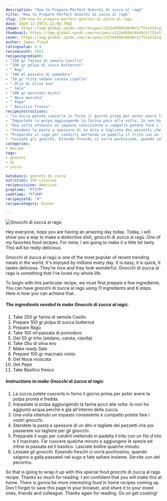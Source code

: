 ```yaml
---
description: "How to Prepare Perfect Gnocchi di zucca al ragù"
title: "How to Prepare Perfect Gnocchi di zucca al ragù"
slug: 130-how-to-prepare-perfect-gnocchi-di-zucca-al-ragu
date: 2020-11-29T21:22:05.798Z
image: https://img-global.cpcdn.com/recipes/c522e950dc6b49c5/751x532cq70/gnocchi-di-zucca-al-ragu-recipe-main-photo.jpg
thumbnail: https://img-global.cpcdn.com/recipes/c522e950dc6b49c5/751x532cq70/gnocchi-di-zucca-al-ragu-recipe-main-photo.jpg
cover: https://img-global.cpcdn.com/recipes/c522e950dc6b49c5/751x532cq70/gnocchi-di-zucca-al-ragu-recipe-main-photo.jpg
author: James Floyd
ratingvalue: 4.9
reviewcount: 1921
recipeingredient:
- "250 gr farina di semola Casillo"
- "100 gr polpa di zucca butternut"
- " Rag"
- "100 ml passata di pomodoro"
- "50 gr trito sedano carota cipolla"
- " Olio di oliva evo"
- " Sale"
- "100 gr macinato misto"
- " Noce moscata"
- " Pepe"
- " Basilico fresco"
recipeinstructions:
- "La zucca potete cuocerla in forno il giorno prima per poter avere la polpa pronta e fredda."
- "Impastate la polpa aggiungendo la farina poco alla volta. Io non ho aggiunto acqua perché è già all&#39;interno della zucca."
- "Una volta ottenuto un impasto consistente e compatto potete fare i vostri gnocchi."
- "Stendete la pasta a spessore di un dito e tagliate dei pezzetti che poi passerete sul tagliere per gli gnocchi."
- "Preparate il sugo per condirli mettendo in padella il trito con un filo d&#39;olio e il macinato. Far cuocere qualche minuto e aggiungere le spezie ed infine la passata ed il basilico. Lasciate bollire qualche minuto."
- "Lessate gli gnocchi. Essendo freschi ci vorrà pochissimo, quando salgono a galla passateli nel sugo e fate saltare insieme. Servite con del pecorino."
categories:
- Recipe
tags:
- gnocchi
- di
- zucca

katakunci: gnocchi di zucca 
nutrition: 254 calories
recipecuisine: American
preptime: "PT37M"
cooktime: "PT38M"
recipeyield: "4"
recipecategory: Dinner

---
```



![Gnocchi di zucca al ragù](https://img-global.cpcdn.com/recipes/c522e950dc6b49c5/751x532cq70/gnocchi-di-zucca-al-ragu-recipe-main-photo.jpg)

Hey everyone, hope you are having an amazing day today. Today, I will show you a way to make a distinctive dish, gnocchi di zucca al ragù. One of my favorites food recipes. For mine, I am going to make it a little bit tasty. This will be really delicious.



Gnocchi di zucca al ragù is one of the most popular of recent trending meals in the world. It's enjoyed by millions every day. It is easy, it is quick, it tastes delicious. They're nice and they look wonderful. Gnocchi di zucca al ragù is something that I've loved my whole life.


To begin with this particular recipe, we must first prepare a few ingredients. You can have gnocchi di zucca al ragù using 11 ingredients and 6 steps. Here is how you can achieve that.

<!--inarticleads1-->

##### The ingredients needed to make Gnocchi di zucca al ragù:

1. Take 250 gr farina di semola Casillo
1. Prepare 100 gr polpa di zucca butternut
1. Prepare  Ragù
1. Take 100 ml passata di pomodoro
1. Get 50 gr trito (sedano, carota, cipolla)
1. Take  Olio di oliva evo
1. Make ready  Sale
1. Prepare 100 gr macinato misto
1. Get  Noce moscata
1. Get  Pepe
1. Take  Basilico fresco




<!--inarticleads2-->

##### Instructions to make Gnocchi di zucca al ragù:

1. La zucca potete cuocerla in forno il giorno prima per poter avere la polpa pronta e fredda.
1. Impastate la polpa aggiungendo la farina poco alla volta. Io non ho aggiunto acqua perché è già all&#39;interno della zucca.
1. Una volta ottenuto un impasto consistente e compatto potete fare i vostri gnocchi.
1. Stendete la pasta a spessore di un dito e tagliate dei pezzetti che poi passerete sul tagliere per gli gnocchi.
1. Preparate il sugo per condirli mettendo in padella il trito con un filo d&#39;olio e il macinato. Far cuocere qualche minuto e aggiungere le spezie ed infine la passata ed il basilico. Lasciate bollire qualche minuto.
1. Lessate gli gnocchi. Essendo freschi ci vorrà pochissimo, quando salgono a galla passateli nel sugo e fate saltare insieme. Servite con del pecorino.




So that is going to wrap it up with this special food gnocchi di zucca al ragù recipe. Thanks so much for reading. I am confident that you will make this at home. There is gonna be more interesting food in home recipes coming up. Don't forget to save this page in your browser, and share it to your loved ones, friends and colleague. Thanks again for reading. Go on get cooking!
